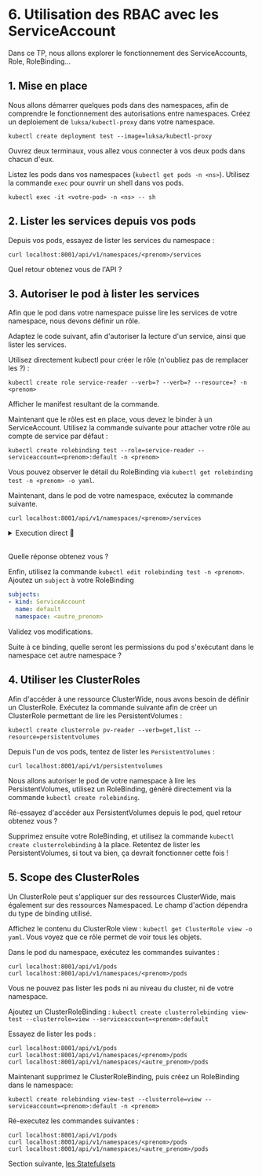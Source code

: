 # 6. Utilisation des RBAC avec les ServiceAccount

Dans ce TP, nous allons explorer le fonctionnement des ServiceAccounts, Role, RoleBinding...

## 1. Mise en place

Nous allons démarrer quelques pods dans des namespaces, afin de comprendre le fonctionnement des autorisations entre namespaces. Créez un deploiement de `luksa/kubectl-proxy` dans votre namespace.

```shell
kubectl create deployment test --image=luksa/kubectl-proxy
```

Ouvrez deux terminaux, vous allez vous connecter à vos deux pods dans chacun d'eux.

Listez les pods dans vos namespaces (`kubectl get pods -n <ns>`).
Utilisez la commande `exec` pour ouvrir un shell dans vos pods.

```shell
kubectl exec -it <votre-pod> -n <ns> -- sh
```

## 2. Lister les services depuis vos pods

Depuis vos pods, essayez de lister les services du namespace :

```shell
curl localhost:8001/api/v1/namespaces/<prenom>/services
```

Quel retour obtenez vous de l'API ?

## 3. Autoriser le pod à lister les services

Afin que le pod dans votre namespace puisse lire les services de votre namespace, nous devons définir un rôle.

Adaptez le code suivant, afin d'autoriser la lecture d'un service, ainsi que lister les services.

Utilisez directement kubectl pour créer le rôle (n'oubliez pas de remplacer les ?) :

```shell
kubectl create role service-reader --verb=? --verb=? --resource=? -n <prenom>
```

Afficher le manifest resultant de la commande.

Maintenant que le rôles est en place, vous devez le binder à un ServiceAccount. Utilisez la commande suivante pour attacher votre rôle au compte de service par défaut :

```shell
kubectl create rolebinding test --role=service-reader --serviceaccount=<prenom>:default -n <prenom>
```

Vous pouvez observer le détail du RoleBinding via `kubectl get rolebinding test -n <prenom> -o yaml`.

Maintenant, dans le pod de votre namespace, exécutez la commande suivante.

```shell
curl localhost:8001/api/v1/namespaces/<prenom>/services
```

<details>
    <summary>Execution direct 🤫</summary>

```bash
kubectl exec -it <votre-pod> -n <ns> -- curl localhost:8001/api/v1/namespaces/<prenom>/services
```

</details><br/>

Quelle réponse obtenez vous ?

Enfin, utilisez la commande `kubectl edit rolebinding test -n <prenom>`.
Ajoutez un `subject` à votre RoleBinding

```yaml
subjects:
- kind: ServiceAccount
  name: default
  namespace: <autre_prenom>
```

Validez vos modifications.

Suite à ce binding, quelle seront les permissions du pod s'exécutant dans le namespace cet autre namespace ?

## 4. Utiliser les ClusterRoles

Afin d'accéder à une ressource ClusterWide, nous avons besoin de définir un ClusterRole. Exécutez la commande suivante afin de créer un ClusterRole permettant de lire les PersistentVolumes :

```shell
kubectl create clusterrole pv-reader --verb=get,list --resource=persistentvolumes
```

Depuis l'un de vos pods, tentez de lister les `PersistentVolumes` :

```shell
curl localhost:8001/api/v1/persistentvolumes
```

Nous allons autoriser le pod de votre namespace à lire les PersistentVolumes, utilisez un RoleBinding, généré directement via la commande `kubectl create rolebinding`.

Ré-essayez d'accéder aux PersistentVolumes depuis le pod, quel retour obtenez vous ?

Supprimez ensuite votre RoleBinding, et utilisez la commande `kubectl create clusterrolebinding` à la place.
Retentez de lister les PersistentVolumes, si tout va bien, ça devrait fonctionner cette fois !

## 5. Scope des ClusterRoles

Un ClusterRole peut s'appliquer sur des ressources ClusterWide, mais également sur des ressources Namespaced.
Le champ d'action dépendra du type de binding utilisé.

Affichez le contenu du ClusterRole view : `kubectl get ClusterRole view -o yaml`.
Vous voyez que ce rôle permet de voir tous les objets.

Dans le pod du namespace, exécutez les commandes suivantes :

```shell
curl localhost:8001/api/v1/pods
curl localhost:8001/api/v1/namespaces/<prenom>/pods 
```

Vous ne pouvez pas lister les pods ni au niveau du cluster, ni de votre namespace.

Ajoutez un ClusterRoleBinding : `kubectl create clusterrolebinding view-test --clusterrole=view --serviceaccount=<prenom>:default`

Essayez de lister les pods :

```shell
curl localhost:8001/api/v1/pods
curl localhost:8001/api/v1/namespaces/<prenom>/pods
curl localhost:8001/api/v1/namespaces/<autre_prenom>/pods 
```

Maintenant supprimez le ClusterRoleBinding, puis créez un RoleBinding dans le namespace:

```shell
kubectl create rolebinding view-test --clusterrole=view --serviceaccount=<prenom>:default -n <prenom>
```

Ré-executez les commandes suivantes :

```shell
curl localhost:8001/api/v1/pods
curl localhost:8001/api/v1/namespaces/<prenom>/pods
curl localhost:8001/api/v1/namespaces/<autre_prenom>/pods 
```

Section suivante, [les Statefulsets](7_statefulsets.md)
